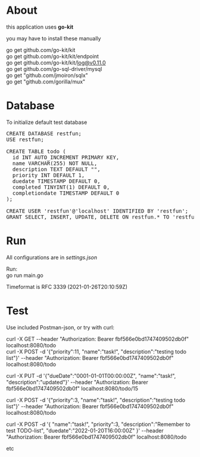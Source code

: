 
<h1> About </h1>

this application uses <b>go-kit</b>

you may have to install these manually<br/>

go get github.com/go-kit/kit<br/>
go get github.com/go-kit/kit/endpoint<br/>
go get github.com/go-kit/kit/log@v0.11.0<br/>
go get github.com/go-sql-driver/mysql<br/>
go get "github.com/jmoiron/sqlx"<br/>
go get "github.com/gorilla/mux"<br/>


<h1>Database</h1>

To initialize default test database<br/>

<pre>
CREATE DATABASE restfun;
USE restfun;

CREATE TABLE todo (
  id INT AUTO_INCREMENT PRIMARY KEY,
  name VARCHAR(255) NOT NULL,
  description TEXT DEFAULT "",
  priority INT DEFAULT 1,
  duedate TIMESTAMP DEFAULT 0,
  completed TINYINT(1) DEFAULT 0,
  completiondate TIMESTAMP DEFAULT 0
);

CREATE USER 'restfun'@'localhost' IDENTIFIED BY 'restfun';
GRANT SELECT, INSERT, UPDATE, DELETE ON restfun.* TO 'restfun'@'localhost';
</pre>


<h1>Run</h1>

All configurations are in <i>settings.json</i>

Run:</br>
go run main.go</br>

Timeformat is RFC 3339 (2021-01-26T20:10:59Z)<br/>


<h1>Test</h1>

Use included Postman-json, or try with curl: <br/>

curl -X GET --header "Authorization: Bearer fbf566e0bd1747409502db0f" localhost:8080/todo<br/>
curl -X POST -d '{"priority":11, "name":"task!", "description":"testing todo list"}' --header "Authorization: Bearer fbf566e0bd1747409502db0f" localhost:8080/todo<br/>

curl -X PUT -d '{"dueDate":"0001-01-01T00:00:00Z", "name":"task!", "description":"updated"}' --header "Authorization: Bearer fbf566e0bd1747409502db0f"  localhost:8080/todo/15<br/>

curl -X POST -d '{"priority":3, "name":"task!", "description":"testing todo list"}' --header "Authorization: Bearer fbf566e0bd1747409502db0f"  localhost:8080/todo<br/>

curl -X POST -d '{ "name":"task!",  "priority":3, "description":"Remember to test TODO-list", "duedate":"2022-01-20T16:00:00Z"  }' --header "Authorization: Bearer fbf566e0bd1747409502db0f"  localhost:8080/todo<br/>

etc

